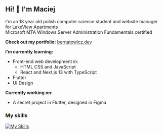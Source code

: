 ## Hi! 👋  I'm Maciej
I'm an 18 year old polish computer science student and website manager for [LakeView Apartments](https://www.lakeviewprzewiez.pl)  
Microsoft MTA Windows Server Administration Fundamentals certified

**Check out my portfolio:** [bernatowicz.dev](https://bernatowicz.dev)  

**I’m currently learning:** 
- Front-end web development in:
  - HTML CSS and JavaScript
  - React and Next.js 13 with TypeScript
- Flutter
- UI Design 

**Currently working on:**
- A secret project in Flutter, designed in Figma

### My skills
[![My Skills](https://skillicons.dev/icons?i=html,css,js,ts,react,nextjs,flutter,dart,figma,php,mysql)](https://skillicons.dev)
